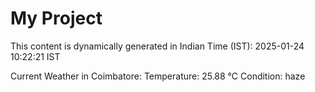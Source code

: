 # My Project

This content is dynamically generated in Indian Time (IST): 2025-01-24 10:22:21 IST


Current Weather in Coimbatore:
Temperature: 25.88 °C
Condition: haze
